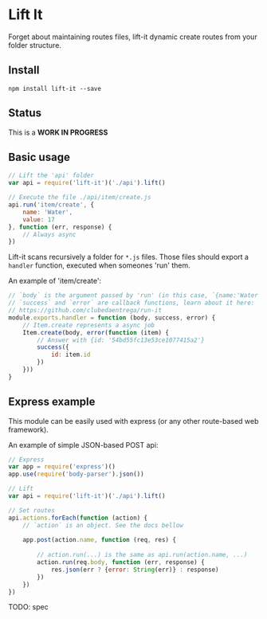 # Lift It

Forget about maintaining routes files, lift-it dynamic create routes from your folder structure.

## Install
`npm install lift-it --save`

## Status
This is a **WORK IN PROGRESS**

## Basic usage
```js
// Lift the 'api' folder
var api = require('lift-it')('./api').lift()

// Execute the file ./api/item/create.js
api.run('item/create', {
	name: 'Water',
	value: 17
}, function (err, response) {
	// Always async
})
```

Lift-it scans recursively a folder for `*.js` files. Those files should export a `handler` function, executed when someones 'run' them.

An example of 'item/create':
```js
// `body` is the argument passed by 'run' (in this case, `{name:'Water',value:17}`)
// `success` and `error` are callback functions, learn about it here:
// https://github.com/clubedaentrega/run-it
module.exports.handler = function (body, success, error) {
	// Item.create represents a async job
	Item.create(body, error(function (item) {
		// Answer with {id: '54bd55fc13e53ce1077415a2'}
		success({
			id: item.id
		})
	}))
}
```

## Express example
This module can be easily used with express (or any other route-based web framework).

An example of simple JSON-based POST api:
```js
// Express
var app = require('express')()
app.use(require('body-parser').json())

// Lift
var api = require('lift-it')('./api').lift()

// Set routes
api.actions.forEach(function (action) {
	// `action` is an object. See the docs bellow
	
	app.post(action.name, function (req, res) {
		
		// action.run(...) is the same as api.run(action.name, ...)
		action.run(req.body, function (err, response) {
			res.json(err ? {error: String(err)} : response)
		})
	})
})
```

TODO: spec